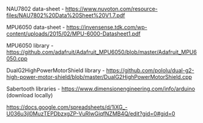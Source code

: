 NAU7802 data-sheet - https://www.nuvoton.com/resource-files/NAU7802%20Data%20Sheet%20V1.7.pdf

MPU6050 data-sheet - https://invensense.tdk.com/wp-content/uploads/2015/02/MPU-6000-Datasheet1.pdf

MPU6050 library - https://github.com/adafruit/Adafruit_MPU6050/blob/master/Adafruit_MPU6050.cpp

DualG2HighPowerMotorShield library - https://github.com/pololu/dual-g2-high-power-motor-shield/blob/master/DualG2HighPowerMotorShield.cpp

Sabertooth libraries - https://www.dimensionengineering.com/info/arduino (download locally) 

https://docs.google.com/spreadsheets/d/1iXG_-U036u3jl0MuzTEPDbzxgZP-VuRlwGiqfNZMB4Q/edit?gid=0#gid=0
